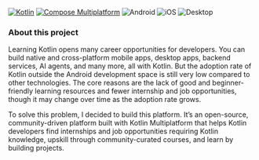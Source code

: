 [![Kotlin](https://img.shields.io/badge/kotlin-2.2.20-blue.svg?logo=kotlin&logoColor=white)](http://kotlinlang.org)
[![Compose Multiplatform](https://img.shields.io/badge/Compose_Multiplatform-1.9.1-4285F4?style=flat&logo=jetpackcompose&logoColor=white)](https://www.jetbrains.com/compose-multiplatform/)
![Android](https://img.shields.io/badge/Android-5CB85C?style=flat&logo=android&logoColor=white)
![iOS](https://img.shields.io/badge/iOS-000000?style=flat&logo=apple&logoColor=original)
![Desktop](https://img.shields.io/badge/Desktop-4285F4?style=flat&logo=windows&logoColor=original)

### About this project

Learning Kotlin opens many career opportunities for developers. You can build native and cross-platform mobile apps,
desktop apps, backend services, AI agents, and many more, all with Kotlin. But the adoption rate of Kotlin outside the
Android development space is still very low compared to other technologies. The core reasons are the lack of good and
beginner-friendly learning resources and fewer internship and job opportunities, though it may change over time as the
adoption rate grows.

To solve this problem, I decided to build this platform. It’s an open-source, community-driven platform built with
Kotlin Multiplatform that helps Kotlin developers find internships and job opportunities requiring Kotlin knowledge,
upskill through community-curated courses, and learn by building projects.